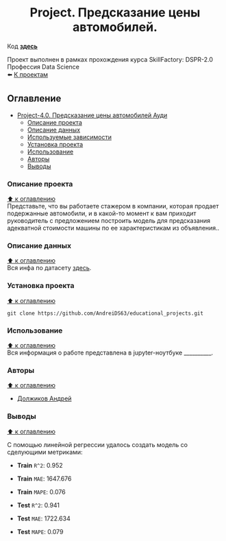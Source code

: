 # <center> Project. Предсказание цены автомобилей.


Код **[здесь]()**


Проект выполнен в рамках прохождения курса SkillFactory: DSPR-2.0 Профессия Data Science  
⬅️ [К проектам](https://github.com/AndreiDS63/educational_projects)

## Оглавление
- [ Project-4.0. Предсказание цены автомобилей Ауди]()
  - [Описание проекта](#описание-проекта)
  - [Описание данных](#описание-данных)
  - [Используемые зависимости](#используемые-зависимости)
  - [Установка проекта](#установка-проекта)
  - [Использование](#использование)
  - [Авторы](#авторы)
  - [Выводы](#выводы)


### Описание проекта
[⬆️ к оглавлению](#оглавление)  
Представьте, что вы работаете стажером в компании, которая продает подержанные автомобили, и в какой-то момент к вам приходит руководитель с предложением построить модель для предсказания адекватной стоимости машины по ее характеристикам из объявления..
  

### Описание данных 
[⬆️ к оглавлению](#оглавление)  
Вся инфа по датасету [здесь](https://www.kaggle.com/competitions/sf-dst-predict-car-price/overview).




### Установка проекта
[⬆️ к оглавлению](#оглавление)  

```
git clone https://github.com/AndreiDS63/educational_projects.git
```


### Использование
[⬆️ к оглавлению](#оглавление)  
Вся информация о работе представлена в jupyter-ноутбуке __________.


### Авторы
[⬆️ к оглавлению](#оглавление)  
* [Должиков Андрей](https://t.me/Dolzhikov_as)


### Выводы
[⬆️ к оглавлению](#оглавление)  

C помощью линейной регрессии удалось создать модель со сделующими метриками:

- **Train** `R^2`: 0.952
- **Train** `MAE`: 1647.676
- **Train** `MAPE`: 0.076

- **Test** `R^2`: 0.941
- **Test** `MAE`: 1722.634
- **Test** `MAPE`: 0.079